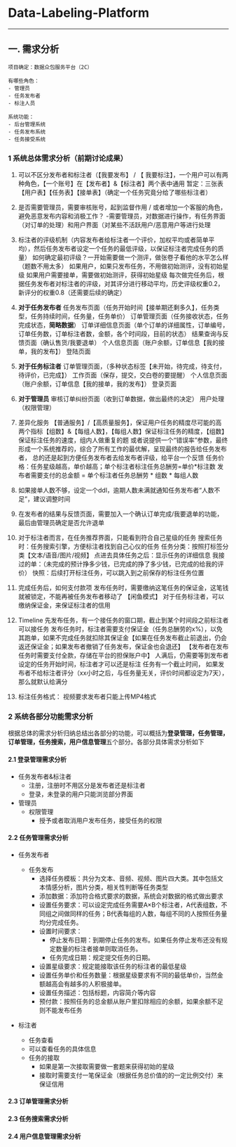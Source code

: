 # Data-Labeling-Platform

****

## 一. 需求分析

    项目确定：数据众包服务平台（2C）

    有哪些角色：
    - 管理员
    - 任务发布者
    - 标注人员

    系统功能：
    - 后台管理系统
    - 任务发布系统
    - 任务接受系统

### 1 系统总体需求分析（前期讨论成果）

1. 可以不区分发布者和标注者（【我要发布】 / 【 我要标注】，一个用户可以有两种角色，【一个账号】在【发布者】&【标注者】两个表中通用
暂定：三张表【用户表】【任务表】【接单表】（确定一个任务究竟分给了哪些标注者）

2. 是否需要管理员，需要审核账号，起到监督作用 / 或者增加一个客服的角色，避免恶意发布内容和消极工作？
-需要管理员，对数据进行操作，有任务界面（对订单的处理）和用户界面（对某些不活跃用户/恶意用户等进行处理

3. 标注者的评级机制（内容发布者给标注者一个评价，加权平均或者简单平均），然后任务发布者设定一个任务的最低评级，以保证标注者完成任务的质量）
如何确定最初评级？一开始需要做一个测评，做张卷子看他的水平怎么样（题数不用太多）
如果用户，如果只发布任务，不用做初始测评，没有初始星级
如果用户需要接单，需要做初始测评，获得初始星级
每次做完任务后，根据任务发布者对标注者的评级，对其评分进行移动平均，历史评级权重0.2，新评分的权重0.8（还需要后续的确定）

4. **对于任务发布者**
任务发布页面（任务开始时间【接单期还剩多久】，任务类型，任务持续时间，任务量，任务单价）
订单管理页面（任务接收状态，任务完成状态，**简略数据**）
订单详细信息页面（单个订单的详细属性，订单编号，订单任务数，订单标注者数，金额，各个时间段，目前的状态）
结果查询与反馈页面（确认售货/我要退单）
个人信息页面（账户余额，订单信息【我的接单，我的发布】）
登陆页面

5. **对于任务标注者**
订单管理页面，（多种状态标签【未开始，待完成，待支付，待评价，已完成】）
工作页面（保存，提交，交白卷的要提醒）
个人信息页面（账户余额，订单信息【我的接单，我的发布】）
登录页面

6. **对于管理员**
审核订单纠纷页面（收到订单数据，做出最终的决定）
用户处理（权限管理）

7. 差异化服务 【普通服务】/【高质量服务】，保证用户任务的精度尽可能的高
两个指标【组数】&【每组人数】，【每组人数】保证标注任务的精度，【组数】保证标注任务的速度，组内人做重复的题
或者说提供一个“错误率”参数，最终形成一个系统推荐的，综合了所有工作的最优解，呈现最终的报告给任务发布者，
总的还是起到方便任务发布者去给发布者评级，给平台一个反馈
任务价格：任务星级越高，单价越高；单个标注者标注任务总酬劳=单价*标注数
发布者需要支付的总金额 = 单个标注者任务总酬劳 * 组数 * 每组人数

8. 如果接单人数不够，设定一个ddl，逾期人数未满就通知任务发布者“人数不足”，建议调整时间
9. 在发布者的结果与反馈页面，需要加入一个确认订单完成/我要退单的功能，最后由管理员确定是否允许退单
10. 对于标注者而言，在任务推荐界面，只能看到符合自己星级的任务
搜索任务时：任务搜索引擎，方便标注者找到自己心仪的任务
任务分类：按照打标签分类【文本/语音/图片/视频】
点进去具体任务之后：显示任务的详细信息
我接过的单：（未完成的预计挣多少钱，已完成的挣了多少钱，已完成的给我的评价）
快照：后续打开标注任务，可以跳入到之前保存的标注任务位置

11. 完成任务后，如何支付款项
发布任务时，需要缴纳这笔任务的保证金，这笔钱就被锁定，不能再被任务发布者移动了
【闲鱼模式】
对于任务标注者，可以缴纳保证金，来保证标注者的信用

12. Timeline
先发布任务，有一个接任务的窗口期，截止到某个时间段之前标注者可以接任务
发布任务时，标注者需要支付保证金（任务总酬劳的x%），以免其跑单，如果不完成任务就扣除其保证金【如果在任务发布截止前退出，仍会返还保证金；如果发布者撤销了任务发布，保证金也会退还】
【发布者在发布任务时需要支付全款，存储在平台的担保账户中】
人满后，仍需要等到发布者设定的任务开始时间，标注者才可以还是标注
任务有一个截止时间，
如果发布者不给标注者评分（xx小时之后，与任务量无关，评价时间都设定为7天），那么就默认给满分

13. 标注任务格式：
视频要求发布者只能上传MP4格式

### 2 系统各部分功能需求分析

根据总体的需求分析归纳总结出各部分的功能，可以概括为**登录管理，任务管理，订单管理，任务搜索，用户信息管理**五个部分。各部分具体需求分析如下

#### 2.1 登录管理需求分析

- 任务发布者&标注者
  - 注册，注册时不用区分是发布者还是标注者
  - 登录，未登录的用户只能浏览部分界面
- 管理员
  - 权限管理
    - 授予或者取消用户发布任务，接受任务的权限

#### 2.2 任务管理需求分析

- 任务发布者
  - 任务发布
    - 选择任务模板：共分为文本、音频、视频、图片四大类。其中包括文本情感分析，图片分类，相关性判断等任务类型
    - 添加数据：添加符合格式要求的数据，系统会对数据的格式做出要求
    - 设置任务要求：可以设定完成任务需要A×B个标注者，A代表组数，不同组之间做同样的任务；B代表每组的人数，每组不同的人按照任务量均分完成任务。
    - 设置时间要求：
      - 停止发布日期：到期停止任务的发布。如果任务停止发布还没有规定数量的标注者接单则取消任务。
      - 任务完成日期：规定提交任务的日期。
    - 设置星级要求：规定能接取该任务的标注者的最低星级
    - 设置任务单价和任务数量：根据星级要求有不同的最低单价，当然金额越高会有越多的人积极接单。
    - 设置任务描述：包括标题，内容简介等内容
    - 预付款：按照任务的总金额从账户里扣除相应的余额，如果余额不足则不能发布任务

- 标注者
  - 任务查看
   - 可以查看任务的具体信息
  - 任务的接取
    - 如果是第一次接取需要做一套题来获得初始的星级
    - 接取时需要支付一笔保证金（根据任务总价值的的一定比例交付）来保证信用

#### 2.3 订单管理需求分析

#### 2.3 任务搜索需求分析

#### 2.4 用户信息管理需求分析